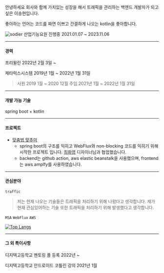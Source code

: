 안녕하세요 회사와 함께 가치있는 성장을 해서 트래픽을 관리하는 백엔드 개발자가 되고 싶은 이승현입니다.

좋아하는 언어는 코드를 짜면 이쁘고 간결하게 나오는 kotlin을 좋아합니다.

![sodier](https://soldierdate.herokuapp.com/?endDate=20231106)
산업기능요원 진행중 2021.01.07 ~ 2023.11.06

---
#### 경력 

프리윌린 2022년 2월 3일 ~ 

제타럭스시스템 2019년 1월 ~ 2022년 1월 31일
  > 사원 2019 1월 ~ 2020 12월 주임 2021년 1월 ~ 2022년 1월 31일

---
#### 개발 가능 기술

spring boot + kotlin

---
#### 프로젝트

- [맞춤법 맞추미](https://github.com/tlgj255/spellChecker)
  - spring boot의 구조를 익히고 WebFlux와 non-blocking 코드를 익히기 위해 시작한 프로젝트 입니다. [최화영](https://hdesigner.creatorlink.net/) 디자이너님과 협업했습니다.
  - backend는 github action, aws elastic beanstalk을 사용했으며, frontend는 aws amplfy를 사용하였습니다.

---
#### 관심분야

`traffic` 
  > 저는 현재 나오는 기술들은 트래픽을 처리하기 위해 나왔다고 생각합니다. 제가 현재 관심있어하는 기술 또한 트래픽을 처리하기 위해 발생했다고 생각합니다.
   
`MSA`
`WebFlux`
`AWS`

[![Top Langs](https://github-readme-stats.vercel.app/api/top-langs/?username=tlgj255&layout=compact&langs_count=4)](https://github.com/anuraghazra/github-readme-stats)<bt/>

---
#### 그 외 특이사항
디지텍고등학교 멘토링 풀 등록 2022년 ~

디지텍고등학교 안드로이드 코틀린 강의 2021년 1월

